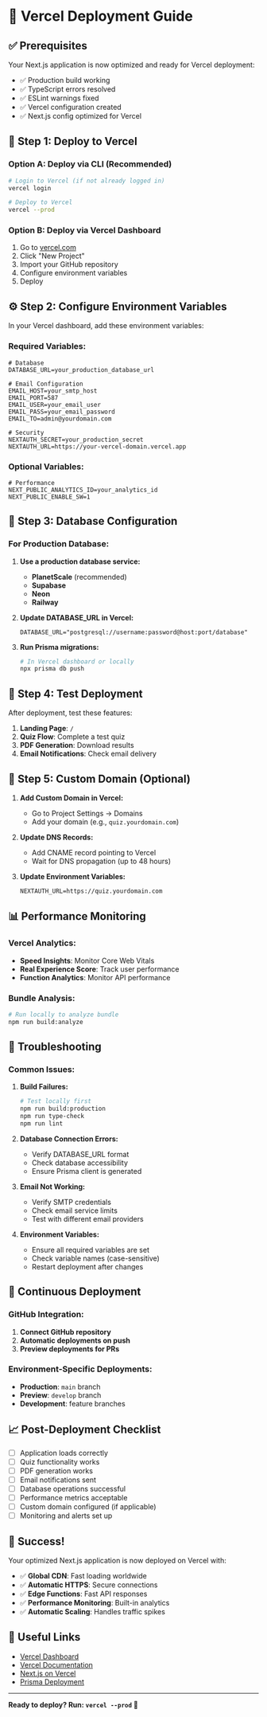 # 🚀 Vercel Deployment Guide

## ✅ Prerequisites

Your Next.js application is now optimized and ready for Vercel deployment:
- ✅ Production build working
- ✅ TypeScript errors resolved
- ✅ ESLint warnings fixed
- ✅ Vercel configuration created
- ✅ Next.js config optimized for Vercel

## 🚀 **Step 1: Deploy to Vercel**

### Option A: Deploy via CLI (Recommended)
```bash
# Login to Vercel (if not already logged in)
vercel login

# Deploy to Vercel
vercel --prod
```

### Option B: Deploy via Vercel Dashboard
1. Go to [vercel.com](https://vercel.com)
2. Click "New Project"
3. Import your GitHub repository
4. Configure environment variables
5. Deploy

## ⚙️ **Step 2: Configure Environment Variables**

In your Vercel dashboard, add these environment variables:

### Required Variables:
```env
# Database
DATABASE_URL=your_production_database_url

# Email Configuration
EMAIL_HOST=your_smtp_host
EMAIL_PORT=587
EMAIL_USER=your_email_user
EMAIL_PASS=your_email_password
EMAIL_TO=admin@yourdomain.com

# Security
NEXTAUTH_SECRET=your_production_secret
NEXTAUTH_URL=https://your-vercel-domain.vercel.app
```

### Optional Variables:
```env
# Performance
NEXT_PUBLIC_ANALYTICS_ID=your_analytics_id
NEXT_PUBLIC_ENABLE_SW=1
```

## 🔧 **Step 3: Database Configuration**

### For Production Database:
1. **Use a production database service:**
   - **PlanetScale** (recommended)
   - **Supabase**
   - **Neon**
   - **Railway**

2. **Update DATABASE_URL in Vercel:**
   ```
   DATABASE_URL="postgresql://username:password@host:port/database"
   ```

3. **Run Prisma migrations:**
   ```bash
   # In Vercel dashboard or locally
   npx prisma db push
   ```

## 📱 **Step 4: Test Deployment**

After deployment, test these features:
1. **Landing Page**: `/`
2. **Quiz Flow**: Complete a test quiz
3. **PDF Generation**: Download results
4. **Email Notifications**: Check email delivery

## 🎯 **Step 5: Custom Domain (Optional)**

1. **Add Custom Domain in Vercel:**
   - Go to Project Settings → Domains
   - Add your domain (e.g., `quiz.yourdomain.com`)

2. **Update DNS Records:**
   - Add CNAME record pointing to Vercel
   - Wait for DNS propagation (up to 48 hours)

3. **Update Environment Variables:**
   ```env
   NEXTAUTH_URL=https://quiz.yourdomain.com
   ```

## 📊 **Performance Monitoring**

### Vercel Analytics:
- **Speed Insights**: Monitor Core Web Vitals
- **Real Experience Score**: Track user performance
- **Function Analytics**: Monitor API performance

### Bundle Analysis:
```bash
# Run locally to analyze bundle
npm run build:analyze
```

## 🚨 **Troubleshooting**

### Common Issues:

1. **Build Failures:**
   ```bash
   # Test locally first
   npm run build:production
   npm run type-check
   npm run lint
   ```

2. **Database Connection Errors:**
   - Verify DATABASE_URL format
   - Check database accessibility
   - Ensure Prisma client is generated

3. **Email Not Working:**
   - Verify SMTP credentials
   - Check email service limits
   - Test with different email providers

4. **Environment Variables:**
   - Ensure all required variables are set
   - Check variable names (case-sensitive)
   - Restart deployment after changes

## 🔄 **Continuous Deployment**

### GitHub Integration:
1. **Connect GitHub repository**
2. **Automatic deployments on push**
3. **Preview deployments for PRs**

### Environment-Specific Deployments:
- **Production**: `main` branch
- **Preview**: `develop` branch
- **Development**: feature branches

## 📈 **Post-Deployment Checklist**

- [ ] Application loads correctly
- [ ] Quiz functionality works
- [ ] PDF generation works
- [ ] Email notifications sent
- [ ] Database operations successful
- [ ] Performance metrics acceptable
- [ ] Custom domain configured (if applicable)
- [ ] Monitoring and alerts set up

## 🎉 **Success!**

Your optimized Next.js application is now deployed on Vercel with:
- ✅ **Global CDN**: Fast loading worldwide
- ✅ **Automatic HTTPS**: Secure connections
- ✅ **Edge Functions**: Fast API responses
- ✅ **Performance Monitoring**: Built-in analytics
- ✅ **Automatic Scaling**: Handles traffic spikes

## 🔗 **Useful Links**

- [Vercel Dashboard](https://vercel.com/dashboard)
- [Vercel Documentation](https://vercel.com/docs)
- [Next.js on Vercel](https://nextjs.org/docs/deployment#vercel)
- [Prisma Deployment](https://www.prisma.io/docs/guides/deployment)

---

**Ready to deploy? Run: `vercel --prod` 🚀**
